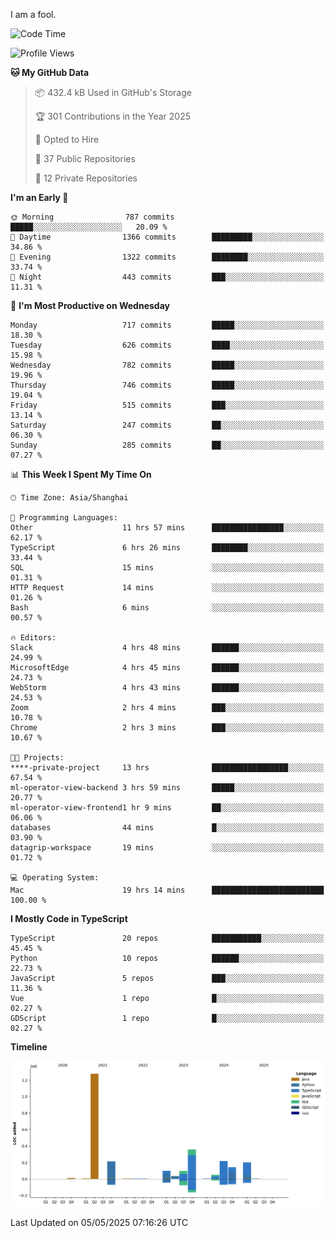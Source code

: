 I am a fool.

<!--START_SECTION:waka-->
![Code Time](http://img.shields.io/badge/Code%20Time-2%2C965%20hrs%2024%20mins-blue)

![Profile Views](http://img.shields.io/badge/Profile%20Views-2-blue)

**🐱 My GitHub Data** 

> 📦 432.4 kB Used in GitHub's Storage 
 > 
> 🏆 301 Contributions in the Year 2025
 > 
> 💼 Opted to Hire
 > 
> 📜 37 Public Repositories 
 > 
> 🔑 12 Private Repositories 
 > 
**I'm an Early 🐤** 

```text
🌞 Morning                787 commits         █████░░░░░░░░░░░░░░░░░░░░   20.09 % 
🌆 Daytime                1366 commits        █████████░░░░░░░░░░░░░░░░   34.86 % 
🌃 Evening                1322 commits        ████████░░░░░░░░░░░░░░░░░   33.74 % 
🌙 Night                  443 commits         ███░░░░░░░░░░░░░░░░░░░░░░   11.31 % 
```
📅 **I'm Most Productive on Wednesday** 

```text
Monday                   717 commits         █████░░░░░░░░░░░░░░░░░░░░   18.30 % 
Tuesday                  626 commits         ████░░░░░░░░░░░░░░░░░░░░░   15.98 % 
Wednesday                782 commits         █████░░░░░░░░░░░░░░░░░░░░   19.96 % 
Thursday                 746 commits         █████░░░░░░░░░░░░░░░░░░░░   19.04 % 
Friday                   515 commits         ███░░░░░░░░░░░░░░░░░░░░░░   13.14 % 
Saturday                 247 commits         ██░░░░░░░░░░░░░░░░░░░░░░░   06.30 % 
Sunday                   285 commits         ██░░░░░░░░░░░░░░░░░░░░░░░   07.27 % 
```


📊 **This Week I Spent My Time On** 

```text
🕑︎ Time Zone: Asia/Shanghai

💬 Programming Languages: 
Other                    11 hrs 57 mins      ████████████████░░░░░░░░░   62.17 % 
TypeScript               6 hrs 26 mins       ████████░░░░░░░░░░░░░░░░░   33.44 % 
SQL                      15 mins             ░░░░░░░░░░░░░░░░░░░░░░░░░   01.31 % 
HTTP Request             14 mins             ░░░░░░░░░░░░░░░░░░░░░░░░░   01.26 % 
Bash                     6 mins              ░░░░░░░░░░░░░░░░░░░░░░░░░   00.57 % 

🔥 Editors: 
Slack                    4 hrs 48 mins       ██████░░░░░░░░░░░░░░░░░░░   24.99 % 
MicrosoftEdge            4 hrs 45 mins       ██████░░░░░░░░░░░░░░░░░░░   24.73 % 
WebStorm                 4 hrs 43 mins       ██████░░░░░░░░░░░░░░░░░░░   24.53 % 
Zoom                     2 hrs 4 mins        ███░░░░░░░░░░░░░░░░░░░░░░   10.78 % 
Chrome                   2 hrs 3 mins        ███░░░░░░░░░░░░░░░░░░░░░░   10.67 % 

🐱‍💻 Projects: 
****-private-project     13 hrs              █████████████████░░░░░░░░   67.54 % 
ml-operator-view-backend 3 hrs 59 mins       █████░░░░░░░░░░░░░░░░░░░░   20.77 % 
ml-operator-view-frontend1 hr 9 mins         ██░░░░░░░░░░░░░░░░░░░░░░░   06.06 % 
databases                44 mins             █░░░░░░░░░░░░░░░░░░░░░░░░   03.90 % 
datagrip-workspace       19 mins             ░░░░░░░░░░░░░░░░░░░░░░░░░   01.72 % 

💻 Operating System: 
Mac                      19 hrs 14 mins      █████████████████████████   100.00 % 
```

**I Mostly Code in TypeScript** 

```text
TypeScript               20 repos            ███████████░░░░░░░░░░░░░░   45.45 % 
Python                   10 repos            ██████░░░░░░░░░░░░░░░░░░░   22.73 % 
JavaScript               5 repos             ███░░░░░░░░░░░░░░░░░░░░░░   11.36 % 
Vue                      1 repo              █░░░░░░░░░░░░░░░░░░░░░░░░   02.27 % 
GDScript                 1 repo              █░░░░░░░░░░░░░░░░░░░░░░░░   02.27 % 
```



**Timeline**

![Lines of Code chart](https://raw.githubusercontent.com/VeejaLiu/VeejaLiu/master/assets/bar_graph.png)


 Last Updated on 05/05/2025 07:16:26 UTC
<!--END_SECTION:waka-->
